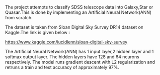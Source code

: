 The project attempts to classify SDSS telescope data into Galaxy,Star or Quasar.This is done by implementing an Artificial Neural Network(ANN) from scratch.

The dataset is taken from Sloan Digital Sky Survey DR14 dataset on Kaggle.The link is given below : 

https://www.kaggle.com/lucidlenn/sloan-digital-sky-survey

The Artificial Neural Network(ANN) has 1 input layer,2 hidden layer and 1 softmax output layer. The hidden layers have 128 and 64 neurons respectively. The model runs gradient descent with L2 regularization and retruns a train and test accuracy of approximately 97%. 
